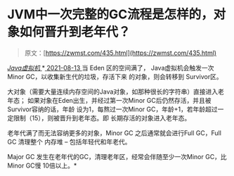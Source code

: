 <!--yml
category: 未分类
date: 0001-01-01 00:00:00
-->

# JVM中一次完整的GC流程是怎样的，对象如何晋升到老年代？

> 原文：[https://zwmst.com/435.html](https://zwmst.com/435.html)

   [ *Java虚拟机* ](https://zwmst.com/java%e8%99%9a%e6%8b%9f%e6%9c%ba)*[ <time datetime="2021-08-14T06:47:33+08:00"> 2021-08-13 </time> ](https://zwmst.com/435.html)  当 Eden 区的空间满了， Java虚拟机会触发一次 Minor GC，以收集新生代的垃圾，存活下来 的对象，则会转移到 Survivor区。

大对象（需要大量连续内存空间的Java对象，如那种很长的字符串）直接进入老年态； 如果对象在Eden出生，并经过第一次Minor GC后仍然存活，并且被Survivor容纳的话，年龄 设为1，每熬过一次Minor GC，年龄+1，若年龄超过一定限制（15），则被晋升到老年态。即 长期存活的对象进入老年态。

老年代满了而无法容纳更多的对象，Minor GC 之后通常就会进行Full GC，Full GC 清理整个 内存堆 – 包括年轻代和年老代。

Major GC 发生在老年代的GC，清理老年区，经常会伴随至少一次Minor GC，比Minor GC慢 10倍以上。*
